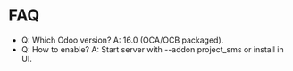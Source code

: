 # FAQ

- Q: Which Odoo version? A: 16.0 (OCA/OCB packaged).
- Q: How to enable? A: Start server with --addon project_sms or install in UI.
